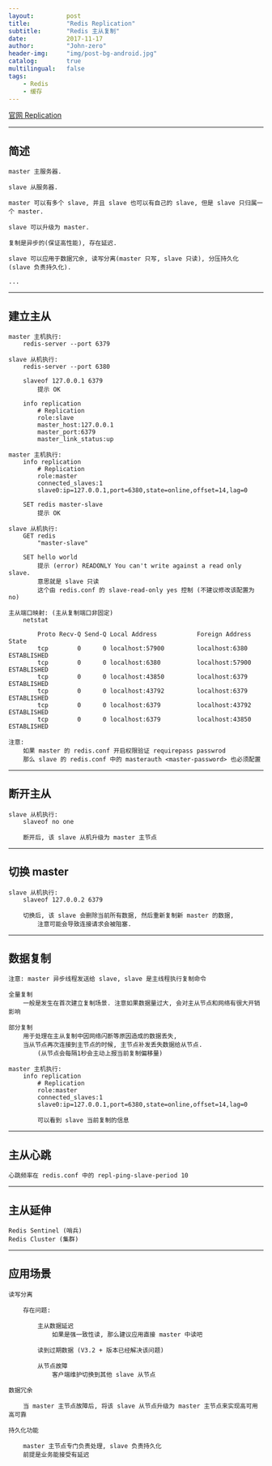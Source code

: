 ```yaml
---
layout:     	post
title:        	"Redis Replication"
subtitle:     	"Redis 主从复制"
date:         	2017-11-17
author:       	"John-zero"
header-img: 	"img/post-bg-android.jpg"
catalog:      	true
multilingual: 	false
tags:
    - Redis
    - 缓存
---
```




<a href="https://redis.io/topics/replication" target="_blank">官网 Replication</a>

***

## 简述

	master 主服务器.
	
	slave 从服务器.
	
	master 可以有多个 slave, 并且 slave 也可以有自己的 slave, 但是 slave 只归属一个 master.
	
	slave 可以升级为 master.
	
	复制是异步的(保证高性能), 存在延迟.
	
	slave 可以应用于数据冗余, 读写分离(master 只写, slave 只读), 分压持久化 (slave 负责持久化).
	
	...
	
***
	
## 建立主从	
	
	master 主机执行:						
		redis-server --port 6379
	
	slave 从机执行:
		redis-server --port 6380
	
		slaveof 127.0.0.1 6379
			提示 OK
		
		info replication
			# Replication
			role:slave
			master_host:127.0.0.1
			master_port:6379
			master_link_status:up

	master 主机执行:
		info replication
			# Replication
			role:master
			connected_slaves:1
			slave0:ip=127.0.0.1,port=6380,state=online,offset=14,lag=0

		SET redis master-slave
			提示 OK

	slave 从机执行:
		GET redis
			"master-slave"
			
		SET hello world	
			提示 (error) READONLY You can't write against a read only slave.
			意思就是 slave 只读
			这个由 redis.conf 的 slave-read-only yes 控制 (不建议修改该配置为 no)

	主从端口映射: (主从复制端口非固定)
		netstat
		
			Proto Recv-Q Send-Q Local Address           Foreign Address         State      
			tcp        0      0 localhost:57900         localhost:6380          ESTABLISHED
			tcp        0      0 localhost:6380          localhost:57900         ESTABLISHED
			tcp        0      0 localhost:43850         localhost:6379          ESTABLISHED
			tcp        0      0 localhost:43792         localhost:6379          ESTABLISHED
			tcp        0      0 localhost:6379          localhost:43792         ESTABLISHED
			tcp        0      0 localhost:6379          localhost:43850         ESTABLISHED
			
	注意:
		如果 master 的 redis.conf 开启权限验证 requirepass passwrod
		那么 slave 的 redis.conf 中的 masterauth <master-password> 也必须配置
	
***			

## 断开主从

	slave 从机执行:
		slaveof no one
		
		断开后, 该 slave 从机升级为 master 主节点
			
***
	
## 切换 master

	slave 从机执行:
		slaveof 127.0.0.2 6379
		
		切换后, 该 slave 会删除当前所有数据, 然后重新复制新 master 的数据, 
			注意可能会导致连接请求会被阻塞.

***		
		
## 数据复制

	注意: master 异步线程发送给 slave, slave 是主线程执行复制命令

	全量复制
		一般是发生在首次建立复制场景. 注意如果数据量过大, 会对主从节点和网络有很大开销影响
		
	部分复制
		用于处理在主从复制中因网络闪断等原因造成的数据丢失, 
		当从节点再次连接到主节点的时候, 主节点补发丢失数据给从节点.
			(从节点会每隔1秒会主动上报当前复制偏移量)
		
	master 主机执行:
		info replication
			# Replication
			role:master
			connected_slaves:1
			slave0:ip=127.0.0.1,port=6380,state=online,offset=14,lag=0
			
			可以看到 slave 当前复制的信息

***

## 主从心跳
	
	心跳频率在 redis.conf 中的 repl-ping-slave-period 10	

***	


## 主从延伸

	Redis Sentinel (哨兵)
	Redis Cluster (集群)


***
	

## 应用场景

	读写分离
	
		存在问题: 
		
			主从数据延迟
				如果是强一致性读, 那么建议应用直接 master 中读吧
				
			读到过期数据 (V3.2 + 版本已经解决该问题)

			从节点故障
				客户端维护切换到其他 slave 从节点
					
	数据冗余
		
		当 master 主节点故障后, 将该 slave 从节点升级为 master 主节点来实现高可用高可靠
		
	持久化功能
		
		master 主节点专门负责处理, slave 负责持久化
		前提是业务能接受有延迟
		
		